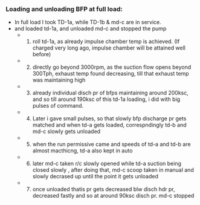 ### **Loading and unloading BFP at full load:**

- In full load I took TD-1a, while TD-1b & md-c are in service.
- and loaded td-1a, and unloaded md-c and stopped the pump
    - 1. roll td-1a, as already impulse chamber temp is achieved. (If charged very long ago, impulse chamber will be attained well before)
    - 2. directly go beyond 3000rpm, as the suction flow opens beyond 300Tph, exhaust temp found decreasing, till that exhaust temp was maintaining high
    - 3. already individual disch pr of bfps maintaining around 200ksc, and so till around 190ksc of this td-1a loading, i did with big pulses of command.
    - 4. Later i gave small pulses, so that slowly bfp discharge pr gets matched and when td-a gets loaded, correspndingly td-b and md-c slowly gets unloaded
    - 5. when the run permissive came and speeds of td-a and td-b are almost macthicng, td-a also kept in auto
    - 6. later md-c taken r/c slowly opened while td-a suction being closed slowly , after doing that, md-c scoop taken in manual and slowly decrased up until the point it gets unloaded
    - 7. once unloaded thatis pr gets decreased blw disch hdr pr, decreased fastly and so at around 90ksc disch pr. md-c stopped